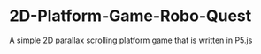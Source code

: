 # 2D-Platform-Game-Robo-Quest
A simple 2D parallax scrolling platform game that is written in P5.js
